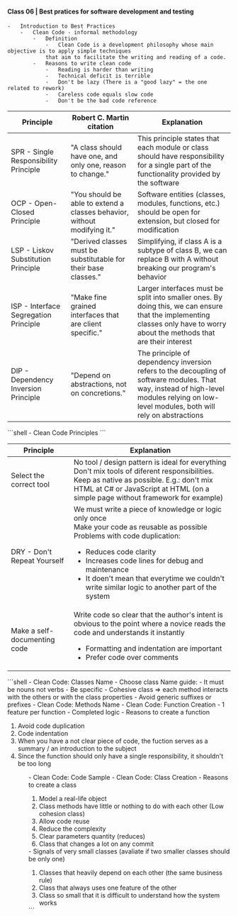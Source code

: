 #### Class 06 | Best pratices for software development and testing
    -   Introduction to Best Practices
        -   Clean Code - informal methodology
            -   Definition
                -   Clean Code is a development philosophy whose main objective is to apply simple techniques 
                that aim to facilitate the writing and reading of a code.
            -   Reasons to write clean code
                -   Reading is harder than writing
                -   Technical deficit is terrible
                -   Don't be lazy (There is a "good lazy" = the one related to rework)
                -   Careless code equals slow code
                -   Don't be the bad code reference
<table>
    <thead>
        <tr> 
            <th>Principle</th>
            <th>Robert C. Martin citation</th> 
            <th>Explanation</th>
        </tr>
    </thead>
    <tbody>
        <tr> 
            <td>SPR - Single Responsibility Principle</td>
            <td>"A class should have one, and only one, reason to change."</td> 
            <td>This principle states that each module or class should have responsibility for a single part of the functionality provided by the software</td>
        </tr>
        <tr> 
            <td>OCP - Open-Closed Principle</td>
            <td>"You should be able to extend a classes behavior, without modifying it."</td> 
            <td>Software entities (classes, modules, functions, etc.) should be open for extension, but closed for modification</td>
        </tr>
        <tr> 
            <td>LSP - Liskov Substitution Principle</td>
            <td>"Derived classes must be substitutable for their base classes."</td> 
            <td>Simplifying, if class A is a subtype of class B, we can replace B with A without breaking our program's behavior</td>
        </tr>
        <tr> 
            <td>ISP - Interface Segregation Principle</td>
            <td>"Make fine grained interfaces that are client specific."</td> 
            <td>Larger interfaces must be split into smaller ones. By doing this, we can ensure that the implementing classes only have to worry about the methods that are their interest</td>
        </tr>
        <tr> 
            <td>DIP - Dependency Inversion Principle</td>
            <td>"Depend on abstractions, not on concretions."</td> 
            <td>The principle of dependency inversion refers to the decoupling of software modules. That way, instead of high-level modules relying on low-level modules, both will rely on abstractions</td>
        </tr>
    </tbody>
</table>
```shell
    -   Clean Code Principles
```
<table>
    <thead>
        <tr> 
            <th>Principle</th>
            <th>Explanation</th>
        </tr>
    </thead>
    <tbody>
        <tr> 
            <td>Select the correct tool</td>
            <td>No tool / design pattern is ideal for everything <br>Don't mix tools of diferent responsibilities. Keep as native as possible. E.g.: don't mix HTML at C# or JavaScript at HTML (on a simple page without framework for example)</td>
        </tr>
        <tr> 
            <td>DRY - Don't Repeat Yourself</td>
            <td>
                We must write a piece of knowledge or logic only once <br>Make your code as reusable as possible <br>Problems with code duplication:
                <ul>
                    <li>Reduces code clarity</li>
                    <li>Increases code lines for debug and maintenance</li>
                    <li>It doen't mean that everytime we couldn't write similar logic to another part of the system</li>
                </ul>
            </td>
        </tr>
        <tr> 
            <td>Make a self-documenting code</td>
            <td>
                Write code so clear that the author's intent is obvious to the point where a novice reads the code and understands it instantly
                <ul>
                    <li>Formatting and indentation are important</li>
                    <li>Prefer code over comments</li>
                </ul>
            </td>
        </tr>
    </tbody>
</table>
```shell
    -   Clean Code: Classes Name
        -   Choose class Name guide:
            -   It must be nouns not verbs
            -   Be specific
                -   Cohesive class => each method interacts with the others or with the class properties
            -   Avoid generic suffixes or prefixes
    -   Clean Code: Methods Name
    -   Clean Code: Function Creation
        -   1 feature per function
        -   Completed logic
        -   Reasons to create a function
        <ol>
            <li>Avoid code duplication</li>
            <li>Code indentation</li>
            <li>When you have a not clear piece of code, the fuction serves as a summary / an introduction to the subject</li>
            <li>Since the function should only have a single responsibility, it shouldn't be too long</li>
        <ol>
    -   Clean Code: Code Sample
    -   Clean Code: Class Creation
        -   Reasons to create a class
        <ol>
            <li>Model a real-life object</li>
            <li>Class methods have little or nothing to do with each other (Low cohesion class)</li>
            <li>Allow code reuse</li>
            <li>Reduce the complexity</li>
            <li>Clear parameters quantity (reduces)</li>
            <li>Class that changes a lot on any commit</li>
        </ol>
        -   Signals of very small classes (avaliate if two smaller classes should be only one)
        <ol>
            <li>Classes that heavily depend on each other (the same business rule)</li>
            <li>Class that always uses one feature of the other</li>
            <li>Class so small that it is difficult to understand how the system works</li>
        </ol>
```